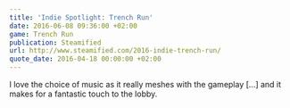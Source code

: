 ```yaml
---
title: 'Indie Spotlight: Trench Run'
date: 2016-06-08 09:36:00 +02:00
game: Trench Run
publication: Steamified
url: http://www.steamified.com/2016-indie-trench-run/
quote_date: 2016-04-18 00:00:00 +02:00
---
```


I love the choice of music as it really meshes with the gameplay […] and it makes for a fantastic touch to the lobby.